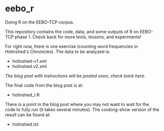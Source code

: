 # eebo_r
Doing R on the EEBO-TCP corpus.

This repository contains the code, data, and some outputs of R on EEBO-TCP phase 1. Check back for more tests, lessons, and experiments!

For right now, there is one exercise (counting word frequencies in Holinshed's Chronicles). The data to be analyzed is:
* holinshed-v1.xml
* holinshed.v2.xml

*The blog post with instructions will be posted soon, check back here.*

The final code from the blog post is at:
* holinshed_r.R

There is a point in the blog post where you may not want to wait for the code to fully run (it takes several minutes). The cooking-show version of the result can be found at:
* holinshed.txt
